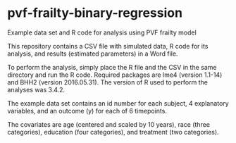 # pvf-frailty-binary-regression
Example data set and R code for analysis using PVF frailty model

This repository contains a CSV file with simulated data, R code for its analysis, and results (estimated parameters) in a Word file. 

To perform the analysis, simply place the R file and the CSV in the same directory and run the R code. Required packages are lme4 (version 1.1-14) and BHH2 (version 2016.05.31). The version of R used to perform the analyses was 3.4.2.

The example data set contains an id number for each subject, 4 explanatory variables, and an outcome (y) for each of 6 timepoints. 

The covariates are age (centered and scaled by 10 years), race (three categories), education (four categories), and treatment (two categories).
